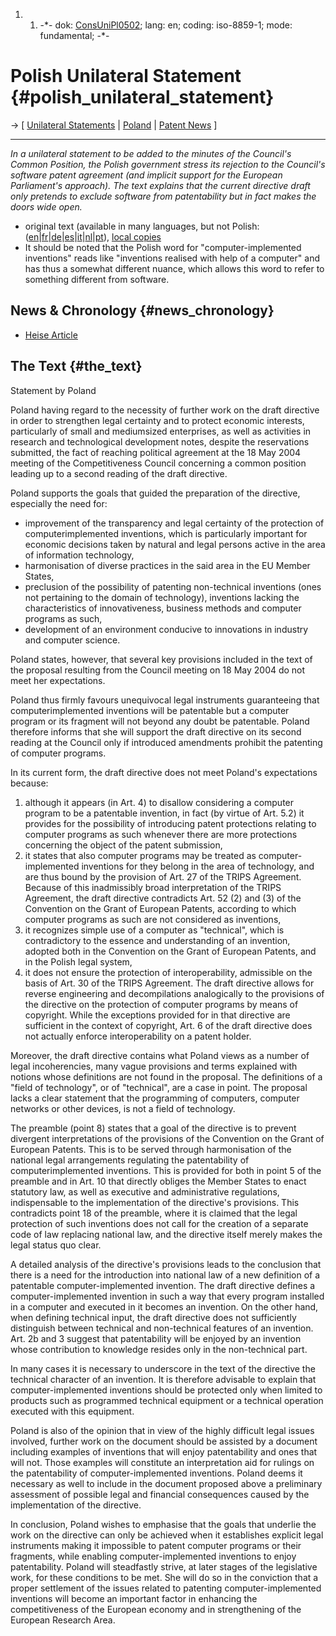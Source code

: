 1.  1.  -\*- dok: [ConsUniPl0502](ConsUniPl0502 "wikilink"); lang: en;
        coding: iso-8859-1; mode: fundamental; -\*-

# Polish Unilateral Statement {#polish_unilateral_statement}

-\> \[ [ Unilateral Statements](ConsUni05En "wikilink") \| [
Poland](SwpatplEn "wikilink") \| [ Patent News](SwpatcninoEn "wikilink")
\]

------------------------------------------------------------------------

*In a unilateral statement to be added to the minutes of the Council\'s
Common Position, the Polish government stress its rejection to the
Council\'s software patent agreement (and implicit support for the
European Parliament\'s approach). The text explains that the current
directive draft only pretends to exclude software from patentability but
in fact makes the doors wide open.*

-   original text (available in many languages, but not Polish:
    ([en](http://register.consilium.eu.int/pdf/en/04/st16/st16120-ad02.en04.pdf "wikilink")\|[fr](http://register.consilium.eu.int/pdf/fr/04/st16/st16120-ad02.fr04.pdf "wikilink")\|[de](http://register.consilium.eu.int/pdf/de/04/st16/st16120-ad02.de04.pdf "wikilink")\|[es](http://register.consilium.eu.int/pdf/es/04/st16/st16120-ad02.es04.pdf "wikilink")\|[it](http://register.consilium.eu.int/pdf/it/04/st16/st16120-ad02.it04.pdf "wikilink")\|[nl](http://register.consilium.eu.int/pdf/nl/04/st16/st16120-ad02.nl04.pdf "wikilink")\|[pt](http://register.consilium.eu.int/pdf/pt/04/st16/st16120-ad02.pt04.pdf "wikilink")),
    [local
    copies](http://swpat.ffii.org/papers/europarl0309/pl0502/ "wikilink")
-   It should be noted that the Polish word for \"computer-implemented
    inventions\" reads like \"inventions realised with help of a
    computer\" and has thus a somewhat different nuance, which allows
    this word to refer to something different from software.

## News & Chronology {#news_chronology}

-   [Heise
    Article](http://www.heise.de/newsticker/meldung/56370 "wikilink")

## The Text {#the_text}

Statement by Poland

Poland having regard to the necessity of further work on the draft
directive in order to strengthen legal certainty and to protect economic
interests, particularly of small and mediumsized enterprises, as well as
activities in research and technological development notes, despite the
reservations submitted, the fact of reaching political agreement at the
18 May 2004 meeting of the Competitiveness Council concerning a common
position leading up to a second reading of the draft directive.

Poland supports the goals that guided the preparation of the directive,
especially the need for:

-   improvement of the transparency and legal certainty of the
    protection of computerimplemented inventions, which is particularly
    important for economic decisions taken by natural and legal persons
    active in the area of information technology,
-   harmonisation of diverse practices in the said area in the EU Member
    States,
-   preclusion of the possibility of patenting non-technical inventions
    (ones not pertaining to the domain of technology), inventions
    lacking the characteristics of innovativeness, business methods and
    computer programs as such,
-   development of an environment conducive to innovations in industry
    and computer science.

Poland states, however, that several key provisions included in the text
of the proposal resulting from the Council meeting on 18 May 2004 do not
meet her expectations.

Poland thus firmly favours unequivocal legal instruments guaranteeing
that computerimplemented inventions will be patentable but a computer
program or its fragment will not beyond any doubt be patentable. Poland
therefore informs that she will support the draft directive on its
second reading at the Council only if introduced amendments prohibit the
patenting of computer programs.

In its current form, the draft directive does not meet Poland\'s
expectations because:

1.  although it appears (in Art. 4) to disallow considering a computer
    program to be a patentable invention, in fact (by virtue of Art.
    5.2) it provides for the possibility of introducing patent
    protections relating to computer programs as such whenever there are
    more protections concerning the object of the patent submission,
2.  it states that also computer programs may be treated as
    computer-implemented inventions for they belong in the area of
    technology, and are thus bound by the provision of Art. 27 of the
    TRIPS Agreement. Because of this inadmissibly broad interpretation
    of the TRIPS Agreement, the draft directive contradicts Art. 52 (2)
    and (3) of the Convention on the Grant of European Patents,
    according to which computer programs as such are not considered as
    inventions,
3.  it recognizes simple use of a computer as \"technical\", which is
    contradictory to the essence and understanding of an invention,
    adopted both in the Convention on the Grant of European Patents, and
    in the Polish legal system,
4.  it does not ensure the protection of interoperability, admissible on
    the basis of Art. 30 of the TRIPS Agreement. The draft directive
    allows for reverse engineering and decompilations analogically to
    the provisions of the directive on the protection of computer
    programs by means of copyright. While the exceptions provided for in
    that directive are sufficient in the context of copyright, Art. 6 of
    the draft directive does not actually enforce interoperability on a
    patent holder.

Moreover, the draft directive contains what Poland views as a number of
legal incoherencies, many vague provisions and terms explained with
notions whose definitions are not found in the proposal. The definitions
of a \"field of technology\", or of \"technical\", are a case in point.
The proposal lacks a clear statement that the programming of computers,
computer networks or other devices, is not a field of technology.

The preamble (point 8) states that a goal of the directive is to prevent
divergent interpretations of the provisions of the Convention on the
Grant of European Patents. This is to be served through harmonisation of
the national legal arrangements regulating the patentability of
computerimplemented inventions. This is provided for both in point 5 of
the preamble and in Art. 10 that directly obliges the Member States to
enact statutory law, as well as executive and administrative
regulations, indispensable to the implementation of the directive\'s
provisions. This contradicts point 18 of the preamble, where it is
claimed that the legal protection of such inventions does not call for
the creation of a separate code of law replacing national law, and the
directive itself merely makes the legal status quo clear.

A detailed analysis of the directive\'s provisions leads to the
conclusion that there is a need for the introduction into national law
of a new definition of a patentable computer-implemented invention. The
draft directive defines a computer-implemented invention in such a way
that every program installed in a computer and executed in it becomes an
invention. On the other hand, when defining technical input, the draft
directive does not sufficiently distinguish between technical and
non-technical features of an invention. Art. 2b and 3 suggest that
patentability will be enjoyed by an invention whose contribution to
knowledge resides only in the non-technical part.

In many cases it is necessary to underscore in the text of the directive
the technical character of an invention. It is therefore advisable to
explain that computer-implemented inventions should be protected only
when limited to products such as programmed technical equipment or a
technical operation executed with this equipment.

Poland is also of the opinion that in view of the highly difficult legal
issues involved, further work on the document should be assisted by a
document including examples of inventions that will enjoy patentability
and ones that will not. Those examples will constitute an interpretation
aid for rulings on the patentability of computer-implemented inventions.
Poland deems it necessary as well to include in the document proposed
above a preliminary assessment of possible legal and financial
consequences caused by the implementation of the directive.

In conclusion, Poland wishes to emphasise that the goals that underlie
the work on the directive can only be achieved when it establishes
explicit legal instruments making it impossible to patent computer
programs or their fragments, while enabling computer-implemented
inventions to enjoy patentability. Poland will steadfastly strive, at
later stages of the legislative work, for these conditions to be met.
She will do so in the conviction that a proper settlement of the issues
related to patenting computer-implemented inventions will become an
important factor in enhancing the competitiveness of the European
economy and in strengthening of the European Research Area.
